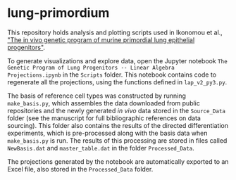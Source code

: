 # lung-primordium
This repository holds analysis and plotting scripts used in Ikonomou et al., ["The in vivo genetic program of murine primordial lung epithelial progenitors"](https://www.nature.com/articles/s41467-020-14348-3).

To generate visualizations and explore data, open the Jupyter notebook `The Genetic Program of Lung Progenitors -- Linear Algebra Projections.ipynb` in the `Scripts` folder. This notebook contains code to regenerate all the projections, using the functions defined in `lap_v2_py3.py`. 

The basis of reference cell types was constructed by running `make_basis.py`, which assembles the data downloaded from public repositories and the newly generated _in vivo_ data stored in the `Source_Data` folder (see the manuscript for full bibliographic references on data sourcing). This folder also contains the results of the directed differentiation experiments, which is pre-processed along with the basis data when `make_basis.py` is run. The results of this processing are stored in files called `NewBasis.dat` and `master_table.dat` in the folder `Processed_Data`. 

The projections generated by the notebook are automatically exported to an Excel file, also stored in the `Processed_Data` folder.
